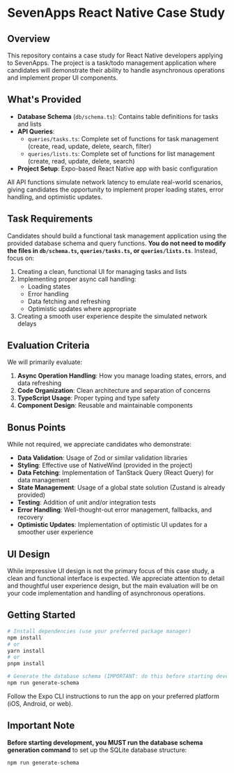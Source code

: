# SevenApps React Native Case Study

## Overview

This repository contains a case study for React Native developers applying to SevenApps. The project is a task/todo management application where candidates will demonstrate their ability to handle asynchronous operations and implement proper UI components.

## What's Provided

- **Database Schema** (`db/schema.ts`): Contains table definitions for tasks and lists
- **API Queries**:
  - `queries/tasks.ts`: Complete set of functions for task management (create, read, update, delete, search, filter)
  - `queries/lists.ts`: Complete set of functions for list management (create, read, update, delete, search)
- **Project Setup**: Expo-based React Native app with basic configuration

All API functions simulate network latency to emulate real-world scenarios, giving candidates the opportunity to implement proper loading states, error handling, and optimistic updates.

## Task Requirements

Candidates should build a functional task management application using the provided database schema and query functions. **You do not need to modify the files in `db/schema.ts`, `queries/tasks.ts`, or `queries/lists.ts`**. Instead, focus on:

1. Creating a clean, functional UI for managing tasks and lists
2. Implementing proper async call handling:
   - Loading states
   - Error handling
   - Data fetching and refreshing
   - Optimistic updates where appropriate
3. Creating a smooth user experience despite the simulated network delays

## Evaluation Criteria

We will primarily evaluate:

1. **Async Operation Handling**: How you manage loading states, errors, and data refreshing
2. **Code Organization**: Clean architecture and separation of concerns
3. **TypeScript Usage**: Proper typing and type safety
4. **Component Design**: Reusable and maintainable components

## Bonus Points

While not required, we appreciate candidates who demonstrate:

- **Data Validation**: Usage of Zod or similar validation libraries
- **Styling**: Effective use of NativeWind (provided in the project)
- **Data Fetching**: Implementation of TanStack Query (React Query) for data management
- **State Management**: Usage of a global state solution (Zustand is already provided)
- **Testing**: Addition of unit and/or integration tests
- **Error Handling**: Well-thought-out error management, fallbacks, and recovery
- **Optimistic Updates**: Implementation of optimistic UI updates for a smoother user experience

## UI Design

While impressive UI design is not the primary focus of this case study, a clean and functional interface is expected. We appreciate attention to detail and thoughtful user experience design, but the main evaluation will be on your code implementation and handling of asynchronous operations.

## Getting Started

```bash
# Install dependencies (use your preferred package manager)
npm install
# or
yarn install
# or
pnpm install

# Generate the database schema (IMPORTANT: do this before starting development)
npm run generate-schema

```

Follow the Expo CLI instructions to run the app on your preferred platform (iOS, Android, or web).

## Important Note

**Before starting development, you MUST run the database schema generation command** to set up the SQLite database structure:

```bash
npm run generate-schema
```